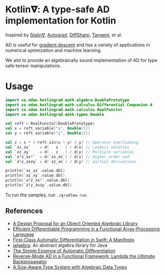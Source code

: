# Kotlin𝛁: A type-safe AD implementation for Kotlin

Inspired by [Stalin∇](https://github.com/Functional-AutoDiff/STALINGRAD), [Autograd](https://github.com/hips/autograd), [DiffSharp](https://github.com/DiffSharp/DiffSharp), [Tangent](https://github.com/google/tangent), et al.

AD is useful for [gradient descent](https://en.wikipedia.org/wiki/Gradient_descent) and has a variety of applications in numerical optimization and machine learning.

We aim to provide an algebraically sound implementation of AD for type safe tensor manipulations.

# Usage

```kotlin
import co.ndan.kotlingrad.math.algebra.DoublePrototype
import co.ndan.kotlingrad.math.calculus.Differential.Companion.d
import co.ndan.kotlingrad.math.calculus.RealFunctor
import co.ndan.kotlingrad.math.types.Double

val reft = RealFunctor(DoublePrototype)
val x = reft.variable("x", Double(1))
val y = reft.variable("y", Double(2))

val z = x * (-reft.sin(x * y) + y) // Operator overloading
val `∂z_∂x`    = d(   z   ) / d(x) // Leibniz notation
val `∂z_∂y`    = d(   z   ) / d(y) // Multiple variables
val `∂²z_∂x²`  = d(`∂z_∂x`) / d(x) // Higher order and
val `∂²z_∂x∂y` = d(`∂z_∂x`) / d(y) // partial derivatives

println(`∂z_∂x`.value.dbl)
println(`∂z_∂y`.value.dbl)
println(`∂²z_∂x²`.value.dbl)
println(`∂²z_∂x∂y`.value.dbl)
```

To run the samples, run `./gradlew run`.

## References

* [A Design Proposal for an Object Oriented Algebraic Library](https://pdfs.semanticscholar.org/6fd2/88960ef83469c898a3d8ed8f0950e7839625.pdf)
* [Efficient Differentiable Programming in a Functional Array-Processing Language](https://arxiv.org/pdf/1806.02136.pdf)
* [First-Class Automatic Differentiation in Swift: A Manifesto](https://gist.github.com/rxwei/30ba75ce092ab3b0dce4bde1fc2c9f1d)
* [jalgebra](https://github.com/mdgeorge4153/jalgebra): An abstract algebra library for Java
* [The Simple Essence of Automatic Differentiation](http://conal.net/papers/essence-of-ad/essence-of-ad-icfp.pdf)
* [Reverse-Mode AD in a Functional Framework: Lambda the Ultimate Backpropagator](http://www-bcl.cs.may.ie/~barak/papers/toplas-reverse.pdf)
* [A Size-Aware Type System with Algebraic Data Types](https://pdfs.semanticscholar.org/3a13/cf1599e212c089ccd6a2e05d944ec57c2f87.pdf)
